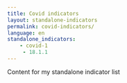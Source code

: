 ```yaml
---
title: Covid indicators
layout: standalone-indicators
permalink: covid-indicators/
language: en
standalone_indicators:
    - covid-1
     - 18.1.1
---
```

Content for my standalone indicator list 
